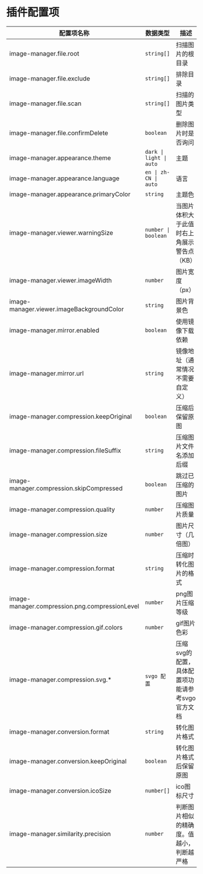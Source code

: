 # 插件配置项

| 配置项名称                                     | 数据类型                | 描述                                            | 默认值                                                                                                                       |
| ---------------------------------------------- | ----------------------- | ----------------------------------------------- | ---------------------------------------------------------------------------------------------------------------------------- |
| image-manager.file.root                        | `string[]`              | 扫描图片的根目录                                | 当前工作区                                                                                                                   |
| image-manager.file.exclude                     | `string[]`              | 排除目录                                        | `['**/node_modules/**','**/.git/**',`<br>`'**/dist/**','**/coverage/**','**/.next/**',`<br/>`'**/.nuxt/**','**/.vercel/**']` |
| image-manager.file.scan                        | `string[]`              | 扫描的图片类型                                  | `['svg','png','jpeg','jpg',`<br/>`'ico','gif','webp','bmp',`<br/>`'tif','tiff','apng','avif']`                               |
| image-manager.file.confirmDelete               | `boolean`               | 删除图片时是否询问                              | true                                                                                                                         |
| image-manager.appearance.theme                 | `dark \| light \| auto` | 主题                                            | `auto`                                                                                                                       |
| image-manager.appearance.language              | `en \| zh-CN \| auto`   | 语言                                            | `auto`                                                                                                                       |
| image-manager.appearance.primaryColor          | `string`                | 主题色                                          | undefined                                                                                                                    |
| image-manager.viewer.warningSize               | `number \| boolean`     | 当图片体积大于此值时右上角展示警告点（KB）      | 1024                                                                                                                         |
| image-manager.viewer.imageWidth                | `number`                | 图片宽度（px）                                  | 100                                                                                                                          |
| image-manager.viewer.imageBackgroundColor      | `string`                | 图片背景色                                      | `#1a1a1a`                                                                                                                    |
| image-manager.mirror.enabled                   | `boolean`               | 使用镜像下载依赖                                | false                                                                                                                        |
| image-manager.mirror.url                       | `string`                | 镜像地址（通常情况不需要自定义）                | undefined                                                                                                                    |
| image-manager.compression.keepOriginal         | `boolean`               | 压缩后保留原图                                  | false                                                                                                                        |
| image-manager.compression.fileSuffix           | `string`                | 压缩图片文件名添加后缀                          | `.min`                                                                                                                       |
| image-manager.compression.skipCompressed       | `boolean`               | 跳过已压缩的图片                                | true                                                                                                                         |
| image-manager.compression.quality              | `number`                | 压缩图片质量                                    | -                                                                                                                            |
| image-manager.compression.size                 | `number`                | 图片尺寸（几倍图）                              | 1                                                                                                                            |
| image-manager.compression.format               | `string`                | 压缩时转化图片的格式                            | ''                                                                                                                           |
| image-manager.compression.png.compressionLevel | `number`                | png图片压缩等级                                 | 9                                                                                                                            |
| image-manager.compression.gif.colors           | `number`                | gif图片色彩                                     | 256                                                                                                                          |
| image-manager.compression.svg.*                | `svgo 配置`             | 压缩svg的配置，具体配置项功能请参考svgo官方文档 | -                                                                                                                            |
| image-manager.conversion.format                | `string`                | 转化图片格式                                    | ''                                                                                                                           |
| image-manager.conversion.keepOriginal          | `boolean`               | 转化图片格式后保留原图                          | false                                                                                                                        |
| image-manager.conversion.icoSize               | `number[]`              | ico图标尺寸                                     | [16, 32]                                                                                                                     |
| image-manager.similarity.precision             | `number`                | 判断图片相似的精确度。值越小，判断越严格        | 10                                                                                                                           |
